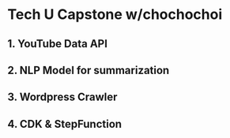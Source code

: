 # Tech U Capstone w/chochochoi

## 1. YouTube Data API

## 2. NLP Model for summarization

## 3. Wordpress Crawler

## 4. CDK & StepFunction